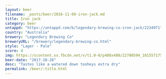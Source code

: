 ```yaml
---
layout: beer
filename: _posts/beer/2016-11-09-iron-jack.md
title: Iron jack
category: beer
untappd: "https://untappd.com/b/legendary-brewing-co-iron-jack/2234971"
country: "Australia"
brewery: "Legendary Brewing Co"
breweryURL: "/brewery/legendary-brewing-co.html"
style: "Lager - Pale"
score: 4
img: https://scontent.xx.fbcdn.net/v/t1.0-0/p480x480/22780594_10155717525678745_1232834978993810170_n.jpg?_nc_cat=109&_nc_ht=scontent.xx&oh=5a7fba69f644fbb1ee6f6a85c3191f77&oe=5CAA1A25
beer-date: "2017-10-28"
desc: "Tastes like a watered down tooheys extra dry"
permalink: /beer/:title.html
---
```

